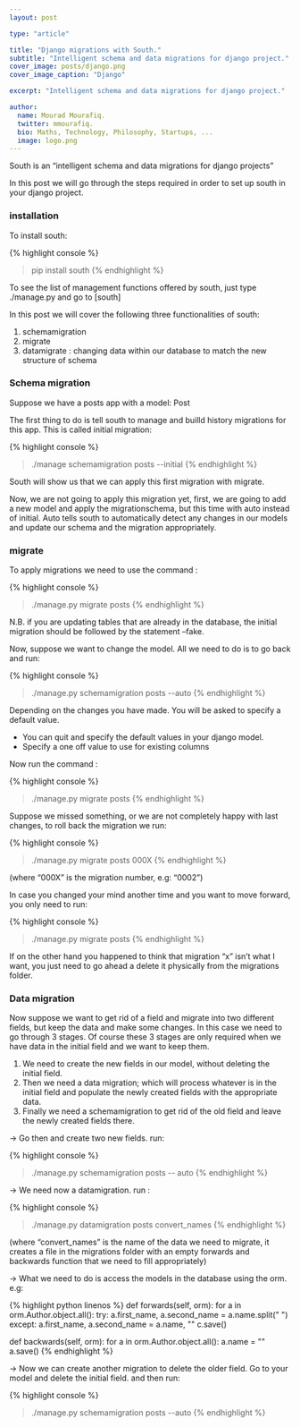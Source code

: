 ```yaml
---
layout: post

type: "article"

title: "Django migrations with South."
subtitle: "Intelligent schema and data migrations for django project."
cover_image: posts/django.png
cover_image_caption: "Django"

excerpt: "Intelligent schema and data migrations for django project."

author:
  name: Mourad Mourafiq.
  twitter: mmourafiq.
  bio: Maths, Technology, Philosophy, Startups, ...
  image: logo.png
---
```


South is an “intelligent schema and data migrations for django projects”

In this post we will go through the steps required in order to set up south in your django project.

### installation

To install south:

{% highlight console %}
>  pip install south
{% endhighlight %}

To see the list of management functions offered by south, just type ./manage.py  and go to [south]


In this post we will cover the following three functionalities of south:

 1. schemamigration
 2. migrate
 3. datamigrate : changing data within our database to match the new structure of schema

### Schema migration

Suppose we have a posts app with a model: Post

The first thing to do is tell south to manage and builld history migrations for this app. This is called initial migration:

{% highlight console %}
>  ./manage schemamigration posts --initial
{% endhighlight %}

South will show us that we can apply this first migration with migrate.

Now, we are not going to apply this migration yet, first, we are going to add a new model and apply the migrationschema, but this time with auto instead of initial. Auto tells south to automatically detect any changes in our models and update our schema and the migration appropriately.

### migrate

To apply migrations we need to use the command :

{% highlight console %}
>  ./manage.py migrate posts
{% endhighlight %}

N.B. if you are updating tables that are already in the database, the initial migration should be followed by the statement –fake.

Now, suppose we want to change the model. All we need to do is to go back and run:

{% highlight console %}
>  ./manage.py schemamigration posts --auto
{% endhighlight %}

Depending on the changes you have made. You will be asked to specify a default value.

 * You can quit and specify the default values in your django model.
 * Specify a one off value to use for existing columns

Now run the command :

{% highlight console %}
>  ./manage.py migrate posts
{% endhighlight %}

Suppose we missed something, or we are not completely happy with last changes, to roll back the migration we run:

{% highlight console %}
>  ./manage.py migrate posts 000X
{% endhighlight %}

(where “000X” is the migration number, e.g: “0002”)

In case you changed your mind another time and you want to move forward, you only need to run:

{% highlight console %}
>  ./manage.py migrate posts
{% endhighlight %}

If on the other hand you happened to think that migration “x” isn’t what I want, you just need to go ahead a delete it physically from the migrations folder.

### Data migration

Now suppose we want to get rid of a field and migrate into two different fields, but keep the data and make some changes. In this case we need to go through 3 stages. Of course these 3 stages are only required when we have data in the initial field and we want to keep them.

 1. We need to create the new fields in our model, without deleting the initial field.
 2. Then we need a data migration; which will process whatever is in the initial field and populate the newly created fields with the appropriate data.
 3. Finally we need a schemamigration to get rid of the old field and leave the newly created fields there.

-> Go then and create two new fields. run:

{% highlight console %}
>  ./manage.py schemamigration posts -- auto
{% endhighlight %}

-> We need now a datamigration. run :

{% highlight console %}
>  ./manage.py datamigration posts convert_names
{% endhighlight %}

(where “convert_names” is the name of the data we need to migrate, it creates a file in the migrations folder with an empty forwards and backwards function that we need to fill appropriately)

-> What we need to do is access the models in the database using the orm. e.g:

{% highlight python linenos %}
def forwards(self, orm):
    for a in orm.Author.object.all():
        try:
            a.first_name, a.second_name = a.name.split(" ")
        except:
            a.first_name, a.second_name = a.name, ""
        c.save()

 def backwards(self, orm):
    for a in orm.Author.object.all():
        a.name = ""
        a.save()
{% endhighlight %}

-> Now we can create another migration to delete the older field. Go to your model and delete the initial field. and then run:

{% highlight console %}
>  ./manage.py schemamigration posts --auto
{% endhighlight %}
